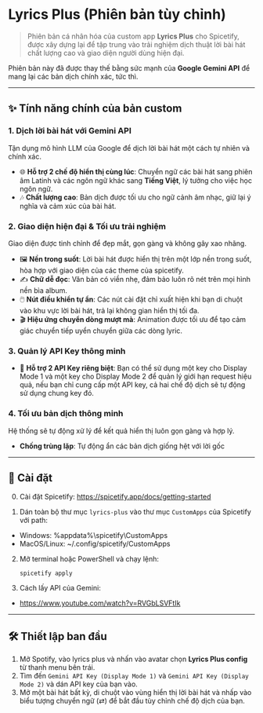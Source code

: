 # Lyrics Plus (Phiên bản tùy chỉnh)

> Phiên bản cá nhân hóa của custom app **Lyrics Plus** cho Spicetify, được xây dựng lại để tập trung vào trải nghiệm dịch thuật lời bài hát chất lượng cao và giao diện người dùng hiện đại.

Phiên bản này đã được thay thế bằng sức mạnh của **Google Gemini API** để mang lại các bản dịch chính xác, tức thì.

---

## ✨ Tính năng chính của bản custom

### 1. Dịch lời bài hát với Gemini API
Tận dụng mô hình LLM của Google để dịch lời bài hát một cách tự nhiên và chính xác.
-   🌐 **Hỗ trợ 2 chế độ hiển thị cùng lúc**: Chuyển ngữ các bài hát sang phiên âm Latinh và các ngôn ngữ khác sang **Tiếng Việt**, lý tưởng cho việc học ngôn ngữ.
-   🎶 **Chất lượng cao**: Bản dịch được tối ưu cho ngữ cảnh âm nhạc, giữ lại ý nghĩa và cảm xúc của bài hát.

### 2. Giao diện hiện đại & Tối ưu trải nghiệm
Giao diện được tinh chỉnh để đẹp mắt, gọn gàng và không gây xao nhãng.
-   🖼️ **Nền trong suốt**: Lời bài hát được hiển thị trên một lớp nền trong suốt, hòa hợp với giao diện của các theme của spicetify.
-   ✍️ **Chữ dễ đọc**: Văn bản có viền nhẹ, đảm bảo luôn rõ nét trên mọi hình nền bìa album.
-   🖱️ **Nút điều khiển tự ẩn**: Các nút cài đặt chỉ xuất hiện khi bạn di chuột vào khu vực lời bài hát, trả lại không gian hiển thị tối đa.
-   🎬 **Hiệu ứng chuyển dòng mượt mà**: Animation được tối ưu để tạo cảm giác chuyển tiếp uyển chuyển giữa các dòng lyric.

### 3. Quản lý API Key thông minh
-   🔑 **Hỗ trợ 2 API Key riêng biệt**: Bạn có thể sử dụng một key cho Display Mode 1 và một key cho Display Mode 2 để quản lý giới hạn request hiệu quả, nếu bạn chỉ cung cấp một API key, cả hai chế độ dịch sẽ tự động sử dụng chung key đó.

### 4. Tối ưu bản dịch thông minh
Hệ thống sẽ tự động xử lý để kết quả hiển thị luôn gọn gàng và hợp lý.
-   **Chống trùng lặp**: Tự động ẩn các bản dịch giống hệt với lời gốc

---

## 🚀 Cài đặt

0.  Cài đặt Spicetify: https://spicetify.app/docs/getting-started

1.  Dán toàn bộ thư mục `lyrics-plus` vào thư mục `CustomApps` của Spicetify với path: 
- Windows: %appdata%\spicetify\CustomApps
- MacOS/Linux: ~/.config/spicetify/CustomApps

2.  Mở terminal hoặc PowerShell và chạy lệnh:
    ```
    spicetify apply
    ```
3. Cách lấy API của Gemini:
- https://www.youtube.com/watch?v=RVGbLSVFtIk


---

## 🛠️ Thiết lập ban đầu

1.  Mở Spotify, vào lyrics plus và nhấn vào avatar chọn **Lyrics Plus config** từ thanh menu bên trái.
2.  Tìm đến `Gemini API Key (Display Mode 1)` và `Gemini API Key (Display Mode 2)` và dán API key của bạn vào.
3.  Mở một bài hát bất kỳ, di chuột vào vùng hiển thị lời bài hát và nhấp vào biểu tượng chuyển ngữ (⇄) để bắt đầu tùy chỉnh chế độ dịch của bạn.
